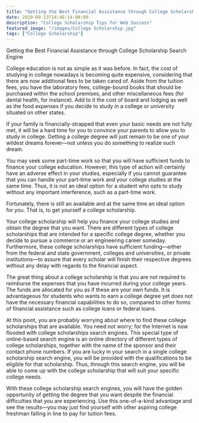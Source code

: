 ```yaml
---
title: "Getting the Best Financial Assistance through College Scholarship Search Engine"
date: 2020-09-13T14:46:14-08:00
description: "College Scholarship Tips for Web Success"
featured_image: "/images/College Scholarship.jpg"
tags: ["College Scholarship"]
---
```


Getting the Best Financial Assistance through College Scholarship Search Engine


College education is not as simple as it was before. In fact, the cost of studying in college nowadays is becoming quite expensive, considering that there are now additional fees to be taken cared of. Aside from the tuition fees, you have the laboratory fees, college-bound books that should be purchased within the school premises, and other miscellaneous fees (for dental health, for instance). Add to it the cost of board and lodging as well as the food expenses if you decide to study in a college or university situated on other states. 

If your family is financially-strapped that even your basic needs are not fully met, it will be a hard time for you to convince your parents to allow you to study in college. Getting a college degree will just remain to be one of your wildest dreams forever—not unless you do something to realize such dream. 

You may seek some part-time work so that you will have sufficient funds to finance your college education. However, this type of action will certainly have an adverse effect in your studies, especially if you cannot guarantee that you can handle your part-time work and your college studies at the same time. Thus, it is not an ideal option for a student who opts to study without any important interference, such as a part-time work. 

Fortunately, there is still an available and at the same time an ideal option for you. That is, to get yourself a college scholarship. 

Your college scholarship will help you finance your college studies and obtain the degree that you want. There are different types of college scholarships that are intended for a specific college degree, whether you decide to pursue a commerce or an engineering career someday. Furthermore, these college scholarships have sufficient funding—either from the federal and state government, colleges and universities, or private institutions—to assure that every scholar will finish their respective degrees without any delay with regards to the financial aspect. 

The great thing about a college scholarship is that you are not required to reimburse the expenses that you have incurred during your college years. The funds are allocated for you as if these are your own funds. It is advantageous for students who wants to earn a college degree yet does not have the necessary financial capabilities to do so, compared to other forms of financial assistance such as college loans or federal loans. 

At this point, you are probably worrying about where to find these college scholarships that are available. You need not worry; for the Internet is now flooded with college scholarships search engines. This special type of online-based search engine is an online directory of different types of college scholarships, together with the name of the sponsor and their contact phone numbers. If you are lucky in your search in a single college scholarship search engine, you will be provided with the qualifications to be eligible for that scholarship. Thus, through this search engine, you will be able to come up with the college scholarship that will suit your specific college needs. 

With these college scholarship search engines, you will have the golden opportunity of getting the degree that you want despite the financial difficulties that you are experiencing. Use this one-of-a-kind advantage and see the results—you may just find yourself with other aspiring college freshman falling in line to pay for tuition fees.

